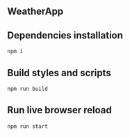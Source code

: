 ## WeatherApp

## Dependencies installation

`npm i`

## Build styles and scripts

`npm run build`

## Run live browser reload

`npm run start`

